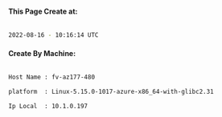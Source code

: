 
   
#### This Page Create at:

```bash

2022-08-16 - 10:16:14 UTC

```

#### Create By Machine:

```bash

Host Name : fv-az177-480

platform  : Linux-5.15.0-1017-azure-x86_64-with-glibc2.31

Ip Local  : 10.1.0.197

```


